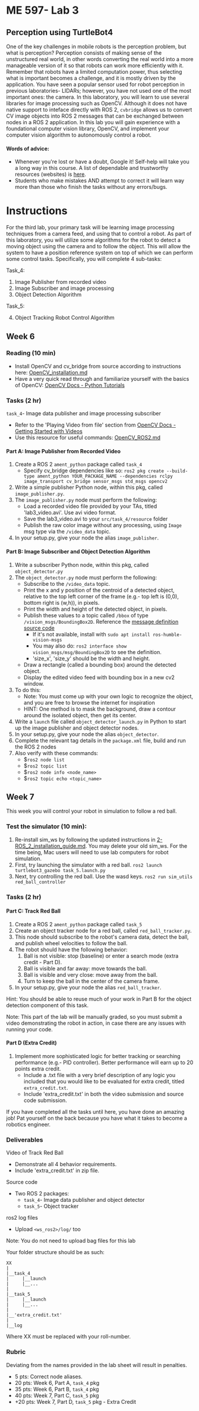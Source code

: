# ME 597- Lab 3

## Perception using TurtleBot4


One of the key challenges in mobile robots is the perception problem, but what is perception? 
Perception consists of making sense of the unstructured real world, in other words converting the real world into a more manageable version of it so that robots can work more efficiently with it. 
Remember that robots have a limited computation power, thus selecting what is important becomes a challenge, and it is mostly driven by the application.
You have seen a popular sensor used for robot perception in previous laboratories- LIDARs; however, you have not used one of the most important ones: the camera.
In this laboratory, you will learn to use several libraries for image processing such as OpenCV. 
Although it does not have native support to inteface directly with ROS 2, `cvbridge` allows us to convert CV image objects into ROS 2 messages that can be exchanged between nodes in a ROS 2 application.
In this lab you will gain experience with a foundational computer vision library, OpenCV, and implement your computer vision algorithm to autonomously control a robot.

#### Words of advice:
* Whenever you're lost or have a doubt, Google it! Self-help will take you a long way in this course. A list of dependable and trustworthy resources (websites) is [here](../0-Setup/Resources/References.md).
* Students who make mistakes AND attempt to correct it will learn way more than those who finish the tasks without any errors/bugs.


# Instructions
For the third lab, your primary task will be learning image processing techniques from a camera feed, and using that to control a robot.
As part of this laboratory, you will utilize some algorithms for the robot to detect a moving object using the camera and to follow the object. 
This will allow the system to have a position reference system on top of which we can perform some control tasks. Specifically, you will complete 4 sub-tasks: 

Task_4:
1. Image Publisher from recorded video
2. Image Subscriber and image processing
3. Object Detection Algorithm

Task_5:

4. Object Tracking Robot Control Algorithm


## Week 6
### Reading (10 min)
* Install OpenCV and cv_bridge from source according to instructions here: [OpenCV_installation.md](Resources/OpenCV_installation.md)
* Have a very quick read through and familiarize yourself with the basics of OpenCV: [OpenCV Docs - Python Tutorials](https://docs.opencv.org/4.x/d6/d00/tutorial_py_root.html)


### Tasks (2 hr)
`task_4`- Image data publisher and image processing subscriber
* Refer to the 'Playing Video from file' section from [OpenCV Docs - Getting Started with Videos](https://docs.opencv.org/4.x/dd/d43/tutorial_py_video_display.html)
* Use this resource for useful commands: [OpenCV_ROS2.md](Resources/OpenCV_ROS2.md)

#### Part A: Image Publisher from Recorded Video
1. Create a ROS 2 `ament_python` package called `task_4`
    * Specify cv_bridge dependencies like so: `ros2 pkg create --build-type ament_python YOUR_PACKAGE_NAME --dependencies rclpy image_transport cv_bridge sensor_msgs std_msgs opencv2` 
1. Write a simple publisher Python node, within this pkg, called `image_publisher.py`.
1. The `image_publisher.py` node must perform the following:
    * Load a recorded video file provided by your TAs, titled 'lab3_video.avi'. Use avi video format.
    * Save the lab3_video.avi to your `src/task_4/resource` folder
    * Publish the raw color image without any processing, using `Image` msg type via the `/video_data` topic.
1. In your setup.py, give your node the alias `image_publisher`.

#### Part B: Image Subscriber and Object Detection Algorithm
1. Write a subscriber Python node, within this pkg, called `object_detector.py`
1. The `object_detector.py` node must perform the following:
    * Subscribe to the `/video_data` topic.
    * Print the x and y position of the centroid of a detected object, relative to the top left corner of the frame (e.g.- top left is (0,0), bottom right is (w,h)), in pixels.
    * Print the width and height of the detected object, in pixels.
    * Publish these values to a topic called `/bbox` of type `/vision_msgs/BoundingBox2D`. Reference the [message definition source code](https://github.com/ros-perception/vision_msgs/blob/ros2/vision_msgs/msg/BoundingBox2D.msg)
       * If it's not available, install with `sudo apt install ros-humble-vision-msgs` 
       * You may also do: `ros2 interface show vision_msgs/msg/BoundingBox2D` to see the definition.
       * 'size_x', 'size_y' should be the width and height. 
    * Draw a rectangle (called a bounding box) around the detected object.
    * Display the edited video feed with bounding box in a new cv2 window.
1. To do this:
    * Note: You must come up with your own logic to recognize the object, and you are free to browse the internet for inspiration
    * HINT: One method is to mask the background, draw a contour around the isolated object, then get its center.
1. Write a `launch` file called `object_detector_launch.py` in Python to start up the image publisher and object detector nodes.
1. In your setup.py, give your node the alias `object_detector`.
1. Complete the relevant tag details in the `package.xml` file, build and run the ROS 2 nodes
1. Also verify with these commands:
    * $`ros2 node list`
    * $`ros2 topic list`
    * $`ros2 node info <node_name>`
    * $`ros2 topic echo <topic_name>`

## Week 7
This week you will control your robot in simulation to follow a red ball.
### Test the simulator (10 min):
1. Re-install sim_ws by following the updated instructions in [2-ROS_2_installation_guide.md](../0-Setup/2-ROS_2_installation_guide.md). You may delete your old sim_ws. For the time being, Mac users will need to use lab computers for robot simulation.
1. First, try launching the simulator with a red ball.
`ros2 launch turtlebot3_gazebo task_5.launch.py`
1. Next, try controlling the red ball. Use the wasd keys.
`ros2 run sim_utils red_ball_controller`

### Tasks (2 hr)

#### Part C: Track Red Ball
1. Create a ROS 2 `ament_python` package called `task_5`
2. Create an object tracker node for a red ball, called `red_ball_tracker.py`.
3. This node should subscribe to the robot's camera data, detect the ball, and publish wheel velocities to follow the ball.
4. The robot should have the following behavior:
    1. Ball is not visible: stop (baseline) or enter a search mode (extra credit - Part D).
    2. Ball is visible and far away: move towards the ball.
    3. Ball is visible and very close: move away from the ball.
    4. Turn to keep the ball in the center of the camera frame.
5. In your setup.py, give your node the alias `red_ball_tracker`.

Hint: You should be able to reuse much of your work in Part B for the object detection component of this task.

Note: This part of the lab will be manually graded, so you must submit a video demonstrating the robot in action, in case there are any issues with running your code.

#### Part D (Extra Credit)
1. Implement more sophisticated logic for better tracking or searching performance (e.g.- PID controller). Better performance will earn up to 20 points extra credit.
    * Include a .txt file with a very brief description of any logic you included that you would like to be evaluated for extra credit, titled `extra_credit.txt`. 
    * Include 'extra_credit.txt' in both the video submission and source code submission. 

If you have completed all the tasks until here, you have done an amazing job! Pat yourself on the back because you have what it takes to become a robotics engineer.

### Deliverables
Video of Track Red Ball
* Demonstrate all 4 behavior requirements.
* Include 'extra_credit.txt' in zip file.

Source code
* Two ROS 2 packages:
    * `task_4`- Image data publisher and object detector 
    * `task_5`- Object tracker

ros2 log files
* Upload `<ws_ros2>/log/` too

Note: You do not need to upload bag files for this lab

Your folder structure should be as such:

```
XX
|
|__task_4
|     |__launch
|     |__...
|     
|__task_5
|     |__launch
|     |__...
|
|__'extra_credit.txt'
|
|__log
```

Where XX must be replaced with your roll-number.

### Rubric
Deviating from the names provided in the lab sheet will result in penalties.
* 5  pts: Correct node aliases.
* 20 pts: Week 6, Part A, `task_4` pkg
* 35 pts: Week 6, Part B, `task_4` pkg
* 40 pts: Week 7, Part C, `task_5` pkg
* +20 pts: Week 7, Part D, `task_5` pkg - Extra Credit
